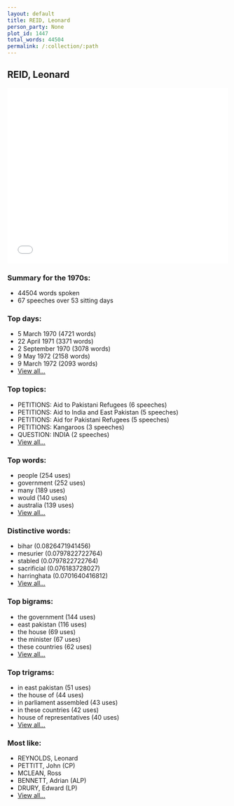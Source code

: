 ```yaml
---
layout: default
title: REID, Leonard
person_party: None
plot_id: 1447
total_words: 44504
permalink: /:collection/:path
---
```


## REID, Leonard

<iframe width="100%" height="400" frameborder="0" scrolling="no" src="//plot.ly/~wragge/1447.embed"></iframe>


### Summary for the 1970s:

* 44504 words spoken
* 67 speeches over 53 sitting days


### Top days:

* 5 March 1970 (4721 words)
* 22 April 1971 (3371 words)
* 2 September 1970 (3078 words)
* 9 May 1972 (2158 words)
* 9 March 1972 (2093 words)
* [View all...](days/)


### Top topics:

* PETITIONS: Aid to Pakistani Refugees (6 speeches)
* PETITIONS: Aid to India and East Pakistan (5 speeches)
* PETITIONS: Aid for Pakistani Refugees (5 speeches)
* PETITIONS: Kangaroos (3 speeches)
* QUESTION: INDIA (2 speeches)
* [View all...](topics/)


### Top words:

* people (254 uses)
* government (252 uses)
* many (189 uses)
* would (140 uses)
* australia (139 uses)
* [View all...](words/)


### Distinctive words:

* bihar (0.0826471941456)
* mesurier (0.0797822722764)
* stabled (0.0797822722764)
* sacrificial (0.076183728027)
* harringhata (0.0701640416812)
* [View all...](sig_words/)


### Top bigrams:

* the government (144 uses)
* east pakistan (116 uses)
* the house (69 uses)
* the minister (67 uses)
* these countries (62 uses)
* [View all...](bigrams/)


### Top trigrams:

* in east pakistan (51 uses)
* the house of (44 uses)
* in parliament assembled (43 uses)
* in these countries (42 uses)
* house of representatives (40 uses)
* [View all...](trigrams/)


### Most like:

* REYNOLDS, Leonard 
* PETTITT, John (CP)
* MCLEAN, Ross 
* BENNETT, Adrian (ALP)
* DRURY, Edward (LP)
* [View all...](similarities/)
